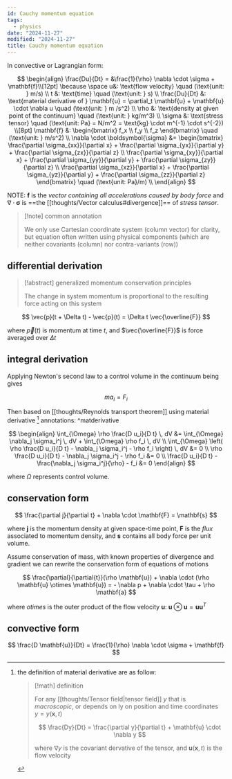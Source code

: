 ```yaml
---
id: Cauchy momentum equation
tags:
  - physics
date: "2024-11-27"
modified: "2024-11-27"
title: Cauchy momentum equation
---
```


In convective or Lagrangian form:

$$
\begin{align}
\frac{Du}{Dt} = &\frac{1}{\rho} \nabla \cdot \sigma + \mathbf{f}\\[12pt]
\because \space u&: \text{flow velocity} \quad (\text{unit: } m/s) \\
t &: \text{time} \quad (\text{unit: } s) \\
\frac{Du}{Dt} &: \text{material derivative of } \mathbf{u} = \partial_t \mathbf{u} + \mathbf{u} \cdot \nabla u \quad (\text{unit: } m /s^2) \\
\rho &: \text{density at given point of the continuum} \quad (\text{unit: } kg/m^3) \\
\sigma &: \text{stress tensor} \quad (\text{unit: Pa} = N/m^2 = \text{kg} \cdot m^{-1} \cdot s^{-2}) \\[8pt]
\mathbf{f} &: \begin{bmatrix}
f_x \\
f_y \\
f_z
\end{bmatrix} \quad (\text{unit: } m/s^2) \\
\nabla \cdot \boldsymbol{\sigma} &=
\begin{bmatrix}
\frac{\partial \sigma_{xx}}{\partial x} + \frac{\partial \sigma_{yx}}{\partial y} + \frac{\partial \sigma_{zx}}{\partial z} \\
\frac{\partial \sigma_{xy}}{\partial x} + \frac{\partial \sigma_{yy}}{\partial y} + \frac{\partial \sigma_{zy}}{\partial z} \\
\frac{\partial \sigma_{xz}}{\partial x} + \frac{\partial \sigma_{yz}}{\partial y} + \frac{\partial \sigma_{zz}}{\partial z}
\end{bmatrix} \quad (\text{unit: Pa}/m) \\
\end{align}
$$

NOTE: $\mathbf{f}$ is the _vector containing all accelerations caused by body force_ and $\nabla \cdot \boldsymbol{\sigma}$ is ==the [[thoughts/Vector calculus#divergence]]== of _stress tensor_.

> [!note] common annotation
>
> We only use Cartesian coordinate system (column vector) for clarity, but equation often written using physical components (which are neither covariants (column) nor contra-variants (row))

## differential derivation

> [!abstract] generalized momentum conservation principles
>
> The change in system momentum is proportional to the resulting force acting on this system

$$
\vec{p}(t + \Delta t) - \vec{p}(t) = \Delta t \vec{\overline{F}}
$$

where $\vec{p}(t)$ is momentum at time $t$, and $\vec{\overline{F}}$ is force averaged over $\Delta t$

## integral derivation

Applying Newton's second law to a control volume in the continuum being gives

$$
ma_i = F_i
$$

Then based on [[thoughts/Reynolds transport theorem]] using material derivative [^mat-derivative] annotations: ^matderivative

$$
\begin{align}
\int_{\Omega} \rho \frac{D u_i}{D t} \, dV &= \int_{\Omega} \nabla_j \sigma_i^j \, dV + \int_{\Omega} \rho f_i \, dV \\
\int_{\Omega} \left( \rho \frac{D u_i}{D t} - \nabla_j \sigma_i^j - \rho f_i \right) \, dV &= 0 \\
\rho \frac{D u_i}{D t} - \nabla_j \sigma_i^j - \rho f_i &= 0 \\
\frac{D u_i}{D t} - \frac{\nabla_j \sigma_i^j}{\rho} - f_i &= 0
\end{align}
$$

where $\Omega$ represents control volume.

[^mat-derivative]: the definition of material derivative are as follow:

    > [!math] definition
    >
    > For any [[thoughts/Tensor field|tensor field]] $y$ that is _macroscopic_, or depends on ly on position and time coordinates $y=y(\mathbf{x}, t)$
    >
    > $$
    > \frac{Dy}{Dt} = \frac{\partial y}{\partial t} + \mathbf{u} \cdot \nabla y
    > $$
    >
    > where $\nabla y$ is the covariant dervative of the tensor, and $\mathbf{u}(\mathbf{x}, t)$ is the flow velocity

## conservation form

$$
\frac{\partial j}{\partial t} + \nabla \cdot \mathbf{F} = \mathbf{s}
$$

where $\mathbf{j}$ is the momentum density at given space-time point, $\mathbf{F}$ is the _flux_ associated to momentum density, and $\mathbf{s}$ contains all body force per unit volume.

Assume conservation of mass, with known properties of divergence and gradient we can rewrite the conservation form of equations of motions

$$
\frac{\partial}{\partial{t}}(\rho \mathbf{u}) + \nabla \cdot (\rho \mathbf{u} \otimes \mathbf{u}) = - \nabla p + \nabla \cdot \tau + \rho \mathbf{a}
$$

where $otimes$ is the outer product of the flow velocity $\mathbf{u}$: $\mathbf{u} \otimes \mathbf{u} = \mathbf{u} \mathbf{u}^T$

## convective form

$$
\frac{D \mathbf{u}}{Dt} = \frac{1}{\rho} \nabla \cdot \sigma + \mathbf{f}
$$
